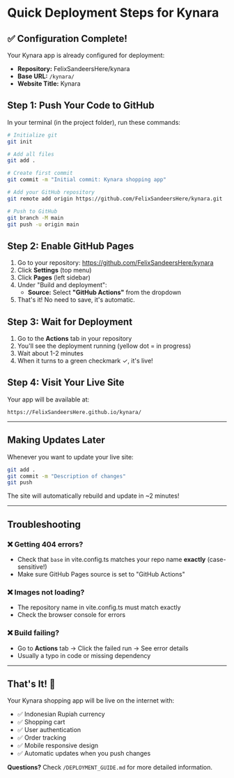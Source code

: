# Quick Deployment Steps for Kynara

## ✅ Configuration Complete!

Your Kynara app is already configured for deployment:
- **Repository:** FelixSandeersHere/kynara
- **Base URL:** `/kynara/`
- **Website Title:** Kynara

## Step 1: Push Your Code to GitHub

In your terminal (in the project folder), run these commands:

```bash
# Initialize git
git init

# Add all files
git add .

# Create first commit
git commit -m "Initial commit: Kynara shopping app"

# Add your GitHub repository
git remote add origin https://github.com/FelixSandeersHere/kynara.git

# Push to GitHub
git branch -M main
git push -u origin main
```

## Step 2: Enable GitHub Pages

1. Go to your repository: https://github.com/FelixSandeersHere/kynara
2. Click **Settings** (top menu)
3. Click **Pages** (left sidebar)
4. Under "Build and deployment":
   - **Source:** Select **"GitHub Actions"** from the dropdown
5. That's it! No need to save, it's automatic.

## Step 3: Wait for Deployment

1. Go to the **Actions** tab in your repository
2. You'll see the deployment running (yellow dot = in progress)
3. Wait about 1-2 minutes
4. When it turns to a green checkmark ✓, it's live!

## Step 4: Visit Your Live Site

Your app will be available at:
```
https://FelixSandeersHere.github.io/kynara/
```

---

## Making Updates Later

Whenever you want to update your live site:

```bash
git add .
git commit -m "Description of changes"
git push
```

The site will automatically rebuild and update in ~2 minutes!

---

## Troubleshooting

### ❌ Getting 404 errors?
- Check that `base` in vite.config.ts matches your repo name **exactly** (case-sensitive!)
- Make sure GitHub Pages source is set to "GitHub Actions"

### ❌ Images not loading?
- The repository name in vite.config.ts must match exactly
- Check the browser console for errors

### ❌ Build failing?
- Go to **Actions** tab → Click the failed run → See error details
- Usually a typo in code or missing dependency

---

## That's It! 🎉

Your Kynara shopping app will be live on the internet with:
- ✅ Indonesian Rupiah currency
- ✅ Shopping cart
- ✅ User authentication
- ✅ Order tracking
- ✅ Mobile responsive design
- ✅ Automatic updates when you push changes

**Questions?** Check `/DEPLOYMENT_GUIDE.md` for more detailed information.

